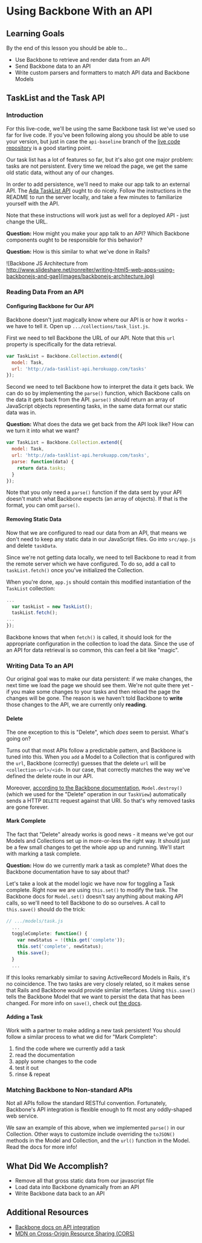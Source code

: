 # Using Backbone With an API

## Learning Goals
By the end of this lesson you should be able to...

- Use Backbone to retrieve and render data from an API
- Send Backbone data to an API
- Write custom parsers and formatters to match API data and Backbone Models

## TaskList and the Task API
### Introduction
For this live-code, we'll be using the same Backbone task list we've used so far for live code. If you've been following along you should be able to use your version, but just in case the `api-baseline` branch of the [live code repository](https://github.com/Ada-C6/backbone-live-code/tree/api-baseline) is a good starting point.

Our task list has a lot of features so far, but it's also got one major problem: tasks are not persistent. Every time we reload the page, we get the same old static data, without any of our changes.

In order to add persistence, we'll need to make our app talk to an external API. The [Ada TaskList API](https://github.com/ada-c6/ada-tasklist-api) ought to do nicely. Follow the instructions in the README to run the server locally, and take a few minutes to familiarize yourself with the API.

Note that these instructions will work just as well for a deployed API - just change the URL.

**Question:** How might you make your app talk to an API? Which Backbone components ought to be responsible for this behavior?

**Question:** How is this similar to what we've done in Rails?

![Backbone JS Architecture from http://www.slideshare.net/ronreiter/writing-html5-web-apps-using-backbonejs-and-gae](images/backbonejs-architecture.jpg)

### Reading Data From an API

#### Configuring Backbone for Our API
Backbone doesn't just magically know where our API is or how it works - we have to tell it. Open up `.../collections/task_list.js`.

First we need to tell Backbone the URL of our API. Note that this `url` property is specifically for the data retrieval.

```javascript
var TaskList = Backbone.Collection.extend({
  model: Task,
  url: 'http://ada-tasklist-api.herokuapp.com/tasks'
});
```

Second we need to tell Backbone how to interpret the data it gets back. We can do so by implementing the `parse()` function, which Backbone calls on the data it gets back from the API. `parse()` should return an array of JavaScript objects representing tasks, in the same data format our static data was in.

**Question:** What does the data we get back from the API look like? How can we turn it into what we want?

```javascript
var TaskList = Backbone.Collection.extend({
  model: Task,
  url: 'http://ada-tasklist-api.herokuapp.com/tasks',
  parse: function(data) {
    return data.tasks;
  }
});
```

Note that you only need a `parse()` function if the data sent by your API doesn't match what Backbone expects (an array of objects). If that is the format, you can omit `parse()`.

#### Removing Static Data
Now that we are configured to read our data from an API, that means we don't need to keep any static data in our JavaScript files. Go into `src/app.js` and delete `taskData`.

Since we're not getting data locally, we need to tell Backbone to read it from the remote server which we have configured. To do so, add a call to `taskList.fetch()` once you've initialized the Collection.

When you're done, `app.js` should contain this modified instantiation of the `TaskList` collection:

```javascript
...
  var taskList = new TaskList();
  taskList.fetch();
...
});
```

Backbone knows that when `fetch()` is called, it should look for the appropriate configuration in the collection to load the data. Since the use of an API for data retrieval is so common, this can feel a bit like "magic".


### Writing Data To an API
Our original goal was to make our data persistent: if we make changes, the next time we load the page we should see them. We're not quite there yet - if you make some changes to your tasks and then reload the page the changes will be gone. The reason is we haven't told Backbone to **write** those changes to the API, we are currently only **reading**.

#### Delete
The one exception to this is "Delete", which _does_ seem to persist. What's going on?

Turns out that most APIs follow a predictable pattern, and Backbone is tuned into this. When you `add` a Model to a Collection that is configured with the `url`, Backbone (correctly) guesses that the delete `url` will be `<collection-url>/<id>`. In our case, that correctly matches the way we've defined the delete route in our API.

Moreover, [according to the Backbone documentation](http://backbonejs.org/#Model-destroy), `Model.destroy()` (which we used for the "Delete" operation in our `TaskView`) automatically sends a HTTP `DELETE` request against that URI. So that's why removed tasks are gone forever.


#### Mark Complete
The fact that "Delete" already works is good news - it means we've got our Models and Collections set up in more-or-less the right way. It should just be a few small changes to get the whole app up and running. We'll start with marking a task complete.

**Question:** How do we currently mark a task as complete? What does the Backbone documentation have to say about that?

Let's take a look at the model logic we have now for toggling a Task complete. Right now we are using `this.set()` to modify the task. The Backbone docs for `Model.set()` doesn't say anything about making API calls, so we'll need to tell Backbone to do so ourselves. A call to `this.save()` should do the trick:

```javascript
// .../models/task.js
  ...
  toggleComplete: function() {
    var newStatus = !(this.get('complete'));
    this.set('complete', newStatus);
    this.save();
  }
  ...
```

If this looks remarkably similar to saving ActiveRecord Models in Rails, it's no coincidence. The two tasks are very closely related, so it makes sense that Rails and Backbone would provide similar interfaces. Using `this.save()` tells the Backbone Model that we want to persist the data that has been changed. For more info on `save()`, check out [the docs](http://backbonejs.org/#Model-save).

#### Adding a Task
Work with a partner to make adding a new task persistent! You should follow a similar process to what we did for "Mark Complete":
1. find the code where we currently add a task
2. read the documentation
3. apply some changes to the code
4. test it out
5. rinse & repeat

<!-- We're going to pass over "Edit" in this lecture, because the way we implemented it doesn't match up with an API well. It's worth spending some time looking at our current implementation to figure out why it will be difficult, and thinking about how we could have implemented it better. -->

### Matching Backbone to Non-standard APIs
Not all APIs follow the standard RESTful convention. Fortunately, Backbone's API integration is flexible enough to fit most any oddly-shaped web service.

We saw an example of this above, when we implemented `parse()` in our Collection. Other ways to customize include overriding the `toJSON()` methods in the Model and Collection, and the `url()` function in the Model. Read the docs for more info!

## What Did We Accomplish?
- Remove all that gross static data from our javascript file
- Load data into Backbone dynamically from an API
- Write Backbone data back to an API

## Additional Resources
- [Backbone docs on API integration](http://backbonejs.org/#API-integration)
- [MDN on Cross-Origin Resource Sharing (CORS)](https://developer.mozilla.org/en-US/docs/Web/HTTP/Access_control_CORS)
